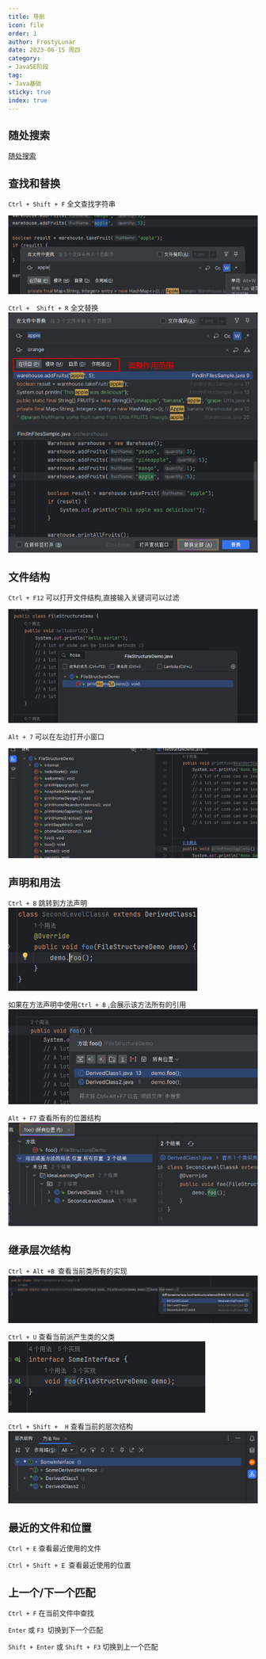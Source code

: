 ```yaml
---
title: 导航
icon: file
order: 1
author: FrostyLunar
date: 2023-06-15 周四
category:
- JavaSE阶段
tag:
- Java基础
sticky: true
index: true
---
```



## 随处搜索

[随处搜索](../01_基本操作/基本操作.md#随处搜索)

## 查找和替换

`Ctrl + Shift + F` 全文查找字符串

![](./assets/image-20230421140500391.png)

`Ctrl +  Shift + R` 全文替换
![](./assets/image-20230421140612140.png)

## 文件结构

`Ctrl + F12` 可以打开文件结构,直接输入关键词可以过滤

![](./assets/image-20230421140738790.png)

`Alt + 7`  可以在左边打开小窗口

![](./assets/image-20230421140843538.png)

## 声明和用法

`Ctrl + B`  跳转到方法声明
![](./assets/image-20230421141038959.png)


如果在方法声明中使用`Ctrl + B`  ,会展示该方法所有的引用
![](./assets/image-20230421141027910.png)


`Alt + F7` 查看所有的位置结构
![](./assets/image-20230421141105529.png)


## 继承层次结构

`Ctrl + Alt +B `查看当前类所有的实现
![](./assets/image-20230421141224244.png)

`Ctrl + U` 查看当前派产生类的父类
![](./assets/image-20230421141408772.png)

`Ctrl + Shift +  H` 查看当前的层次结构
![](./assets/image-20230421141337164.png)

## 最近的文件和位置

`Ctrl + E` 查看最近使用的文件

`Ctrl + Shift + E `查看最近使用的位置

## 上一个/下一个匹配

`Ctrl + F` 在当前文件中查找

`Enter` 或 `F3 `切换到下一个匹配

`Shift + Enter`  或 `Shift + F3` 切换到上一个匹配